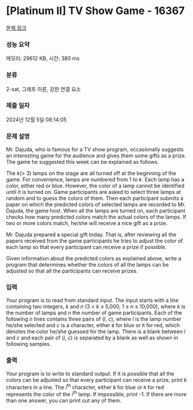 # [Platinum II] TV Show Game - 16367 

[문제 링크](https://www.acmicpc.net/problem/16367) 

### 성능 요약

메모리: 29612 KB, 시간: 380 ms

### 분류

2-sat, 그래프 이론, 강한 연결 요소

### 제출 일자

2024년 12월 5일 08:14:05

### 문제 설명

<p>Mr. Dajuda, who is famous for a TV show program, occasionally suggests an interesting game for the audience and gives them some gifts as a prize. The game he suggested this week can be explained as follows.</p>

<p>The <em>k</em>(> 3) lamps on the stage are all turned off at the beginning of the game. For convenience, lamps are numbered from 1 to <em>k</em>. Each lamp has a color, either red or blue. However, the color of a lamp cannot be identified until it is turned on. Game participants are asked to select three lamps at random and to guess the colors of them. Then each participant submits a paper on which the predicted colors of selected lamps are recorded to Mr. Dajuda, the game host. When all the lamps are turned on, each participant checks how many predicted colors match the actual colors of the lamps. If two or more colors match, he/she will receive a nice gift as a prize.</p>

<p>Mr. Dajuda prepared a special gift today. That is, after reviewing all the papers received from the game participants he tries to adjust the color of each lamp so that every participant can receive a prize if possible.</p>

<p>Given information about the predicted colors as explained above, write a program that determines whether the colors of all the lamps can be adjusted so that all the participants can receive prizes.</p>

### 입력 

 <p>Your program is to read from standard input. The input starts with a line containing two integers, <em>k</em> and <em>n</em> (3 < <em>k</em> ≤ 5,000, 1 ≤ <em>n</em> ≤ 10,000), where <em>k</em> is the number of lamps and <em>n</em> the number of game participants. Each of the following <em>n</em> lines contains three pairs of (<em>l</em>, <em>c</em>), where <em>l</em> is the lamp number he/she selected and <em>c</em> is a character, either <code>B</code> for blue or <code>R</code> for red, which denotes the color he/she guessed for the lamp. There is a blank between <em>l</em> and <em>c</em> and each pair of (<em>l</em>, <em>c</em>) is separated by a blank as well as shown in following samples.</p>

### 출력 

 <p>Your program is to write to standard output. If it is possible that all the colors can be adjusted so that every participant can receive a prize, print <em>k</em> characters in a line. The <em>i</em><sup>th</sup> character, either <code>B</code> for blue or <code>R</code> for red represents the color of the <em>i</em><sup>th</sup> lamp. If impossible, print -1. If there are more than one answer, you can print out any of them.</p>

